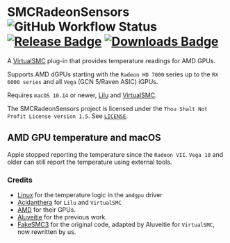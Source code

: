 # SMCRadeonSensors ![GitHub Workflow Status](https://img.shields.io/github/actions/workflow/status/ChefKissInc/SMCRadeonSensors/main.yml?branch=master&logo=github&style=for-the-badge) [![Release Badge](https://img.shields.io/github/release/ChefKissInc/SMCRadeonSensors?include_prereleases&style=for-the-badge&sort=semver&color=blue)](https://github.com/ChefKissInc/SMCRadeonSensors/releases) [![Downloads Badge](https://img.shields.io/github/downloads/ChefKissInc/SMCRadeonSensors/total.svg?style=for-the-badge)](https://github.com/ChefKissInc/SMCRadeonSensors/releases/latest)

A [VirtualSMC](https://github.com/Acidanthera/VirtualSMC) plug-in that provides temperature readings for AMD GPUs.

Supports AMD dGPUs starting with the `Radeon HD 7000` series up to the `RX 6000 series` and all `Vega` (GCN 5/Raven ASIC) iGPUs.

Requires `macOS 10.14` or newer, [Lilu](https://github.com/Acidanthera/Lilu) and [VirtualSMC](https://github.com/Acidanthera/VirtualSMC).

The SMCRadeonSensors project is licensed under the `Thou Shalt Not Profit License version 1.5`. See [`LICENSE`](https://github.com/ChefKissInc/SMCRadeonSensors/blob/master/LICENSE).

## AMD GPU temperature and macOS

Apple stopped reporting the temperature since the `Radeon VII`. `Vega 10` and older can still report the temperature using external tools.

### Credits

- [Linux](https://github.com/torvalds/linux) for the temperature logic in the `amdgpu` driver
- [Acidanthera](https://github.com/Acidanthera) for `Lilu` and `VirtualSMC`
- [AMD](https://amd.com) for their GPUs.
- [Aluveitie](https://github.com/Aluveitie) for the previous work.
- [FakeSMC3](https://github.com/CloverHackyColor/FakeSMC3_with_plugins) for the original code, adapted by Aluveitie for `VirtualSMC`, now rewritten by us.
